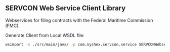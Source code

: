 SERVCON Web Service Client Library
----------------------------------

Webservices for filing contracts with the Federal Maritime Commission (FMC).

Generate Client from Local WSDL file:
```bash
wsimport -s ./src/main/java/ -p com.nyshex.servcon.service SERVCONWebservice.wsdl
```

